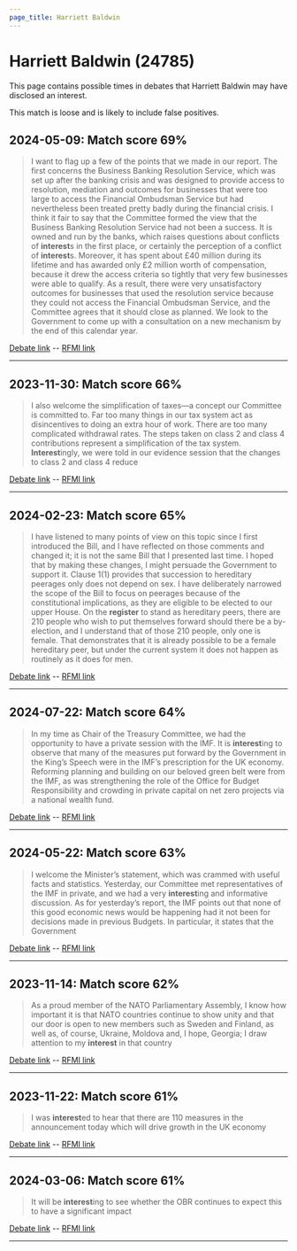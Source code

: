 ```yaml
---
page_title: Harriett Baldwin
---
```


# Harriett Baldwin  (24785)

This page contains possible times in debates that Harriett Baldwin may have disclosed an interest.

This match is loose and is likely to include false positives. 



## 2024-05-09: Match score 69%

>I want to flag up a few of the points that we made in our report. The first concerns the Business Banking Resolution Service, which was set up after the banking crisis and was designed to provide access to resolution, mediation and outcomes for businesses that were too large to access the Financial Ombudsman Service but had nevertheless been treated pretty badly during the financial crisis. I think it fair to say that the Committee formed the view that the Business Banking Resolution Service had not been a success. It is owned and run by the banks, which raises questions about conflicts of **interest**s in the first place, or certainly the perception of a conflict of **interest**s. Moreover, it has spent about  £40 million during its lifetime and has awarded only £2 million worth of compensation, because it drew the access criteria so tightly that very few businesses were able to qualify. As a result, there were very unsatisfactory outcomes for businesses that used the resolution service because they could not access the Financial Ombudsman Service, and the Committee agrees that it should close as planned. We look to the Government to come up with a consultation on a new mechanism by the end of this calendar year.

[Debate link](https://www.theyworkforyou.com/debates/?id=2024-05-09b.710.4)  --  [RFMI link](https://www.theyworkforyou.com/mp/24785/register)


---



## 2023-11-30: Match score 66%

>I also welcome the simplification of taxes—a concept our Committee is committed to. Far too many things in our tax system act as disincentives to doing an extra hour of work. There are too many complicated withdrawal rates. The steps taken on class 2 and class 4 contributions represent a simplification of the tax system. **Interest**ingly, we were told in our evidence session that the changes to class 2 and class 4 reduce

[Debate link](https://www.theyworkforyou.com/debates/?id=2023-11-30a.1088.1)  --  [RFMI link](https://www.theyworkforyou.com/mp/24785/register)


---



## 2024-02-23: Match score 65%

>I have listened to many points of view on this topic since I first introduced the Bill, and I have reflected on those comments and changed it; it is not the same Bill that I presented last time. I hoped that by making these changes, I might persuade the Government to support it. Clause 1(1) provides that succession to hereditary peerages only does not depend on sex. I have deliberately narrowed the scope of the Bill to focus on peerages because of the constitutional implications, as they are eligible to be elected to our upper House. On the **register** to stand as hereditary peers, there are 210 people who wish to put themselves forward should there be a by-election, and I understand that of those 210 people, only one is female. That demonstrates that it is already possible to be a female hereditary peer, but under the current system it does not happen as routinely as it does for men.

[Debate link](https://www.theyworkforyou.com/debates/?id=2024-02-23a.1021.4)  --  [RFMI link](https://www.theyworkforyou.com/mp/24785/register)


---



## 2024-07-22: Match score 64%

>In my time as Chair of the Treasury Committee, we had the opportunity to have a private session with the IMF. It is **interest**ing to observe that many of the measures put forward by the Government in the King’s Speech were in the IMF’s prescription for the UK economy. Reforming planning and building on our beloved green belt were from the IMF, as was strengthening the role of the Office for Budget Responsibility and crowding in private capital on net zero projects via a national wealth fund.

[Debate link](https://www.theyworkforyou.com/debates/?id=2024-07-22e.423.0)  --  [RFMI link](https://www.theyworkforyou.com/mp/24785/register)


---



## 2024-05-22: Match score 63%

>I welcome the Minister’s statement, which was crammed with useful facts and statistics. Yesterday, our Committee met representatives of the IMF in private, and we had a very **interest**ing and informative discussion. As for yesterday’s report, the IMF points out that none of this good economic news would be happening had it not been for decisions made in previous Budgets. In particular, it states that the Government

[Debate link](https://www.theyworkforyou.com/debates/?id=2024-05-22b.888.1)  --  [RFMI link](https://www.theyworkforyou.com/mp/24785/register)


---



## 2023-11-14: Match score 62%

>As a proud member of the NATO Parliamentary Assembly, I know how important it is that NATO countries continue to show unity and that our door is open to new members such as Sweden and Finland, as well as, of course, Ukraine, Moldova and, I hope, Georgia; I draw attention to my **interest** in that country

[Debate link](https://www.theyworkforyou.com/debates/?id=2023-11-14b.548.1)  --  [RFMI link](https://www.theyworkforyou.com/mp/24785/register)


---



## 2023-11-22: Match score 61%

>I was **interest**ed to hear that there are 110 measures in the announcement today which will drive growth in the UK economy

[Debate link](https://www.theyworkforyou.com/debates/?id=2023-11-22d.343.2)  --  [RFMI link](https://www.theyworkforyou.com/mp/24785/register)


---



## 2024-03-06: Match score 61%

>It will be **interest**ing to see whether the OBR continues to expect this to have a significant impact

[Debate link](https://www.theyworkforyou.com/debates/?id=2024-03-06b.862.2)  --  [RFMI link](https://www.theyworkforyou.com/mp/24785/register)


---

